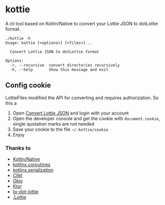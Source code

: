 # kottie
A cli tool based on Koltin/Native to convert your Lottie JSON to dotLottie format.

```shell
./kottie -h
Usage: kottie [<options>] [<files>]...

  Convert Lottie JSON to dotLottie format

Options:
  -r, --recursive  convert directories recursively
  -h, --help       Show this message and exit
```

## Config cookie
LottieFiles modified the API for converting and requires authorization. So this a  
1. Open [Convert Lottie JSON](https://lottiefiles.com/tools/lottie-to-dotlottie) and login with your account
2. Open the developer console and get the cookie with `document.cookie`, single quotation marks are not needed
3. Save your cookie to the file `~/.kottie/cookie`
4. Enjoy

### Thanks to
- [Koltin/Native](https://kotlinlang.org/docs/native-overview.html)
- [kotlinx.coroutines](https://github.com/Kotlin/kotlinx.coroutines)
- [kotlinx.serialization](https://github.com/Kotlin/kotlinx.serialization)
- [Clikt](https://github.com/ajalt/clikt)
- [Okio](https://github.com/square/okio)
- [Ktor](https://ktor.io/)
- [to-dot-lottie](https://github.com/theapache64/to-dot-lottie)
- [.Lottie](https://dotlottie.io/)
